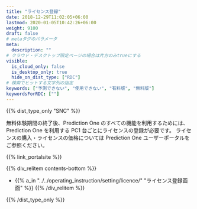 ```yaml
---
title: "ライセンス登録"
date: 2018-12-29T11:02:05+06:00
lastmod: 2020-01-05T10:42:26+06:00
weight: 9100
draft: false
# metaタグのパラメータ
meta:
  description: ""
# クラウド・デスクトップ限定ページの場合は片方のみtrueにする
visible:
  is_cloud_only: false
  is_desktop_only: true
  hide_on_dist_type: ["RDC"]
# 検索でヒットする文字列の指定
keywords: ["予測できない", "使用できない", "有料版", "無料版"]
keywordsForRDC: [""]
---
```


{{% dist_type_only "SNC" %}}

無料体験期間の終了後、Prediction One のすべての機能を利用するためには、Prediction One を利用する PC1 台ごとにライセンスの登録が必要です。
ライセンスの購入・ライセンスの価格については Prediction One ユーザーポータルをご参照ください。

{{% link_portalsite %}}

{{% div_relitem contents-bottom %}}

- {{% a_in "../../operating_instruction/setting/licence/" "ライセンス登録画面" %}}
  {{% /div_relitem %}}

{{% /dist_type_only %}}
